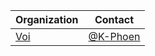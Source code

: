 | Organization                        | Contact |
| ----------------------------------- | ------- |
| [Voi](https://www.voiscooters.com/) | [@K-Phoen](https://github.com/K-Phoen) |
